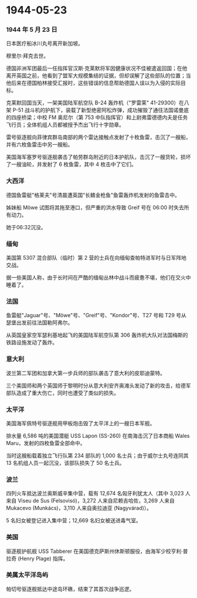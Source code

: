 # 1944-05-23

### 1944 年 5 月 23 日

日本医疗船冰川丸号离开新加坡。

穆里尔·拜克去世。

德国非洲军团最后一任指挥官汉斯·克莱默将军因健康状况不佳被遣返回国；在他离开英国之前，他看到了盟军大规模集结的证据，但却误解了这些部队的位置；当他后来在德国柏林接受汇报时，这些错误的信息帮助德国人误以为入侵的实际目标。

克莱默回国当天，一架美国陆军航空队 B-24 轰炸机（"罗雷莱"
41-29300）在八架 P-51
战斗机的护航下，装载了新型绝密阿松炸弹，成功摧毁了通往法国诺曼底的四座桥梁；中校
FM 奥尼尔（第 753
中队指挥官）和上尉弗雷德德内夫是任务飞行员；全体机组人员都被授予杰出飞行十字勋章。

雷号驱逐舰向菲律宾群岛南部的两个雷达接触点发射了十枚鱼雷，击沉了一艘船，并有六枚鱼雷击中另一艘船。

美国海军塞罗号驱逐舰袭击了帕劳群岛附近的日本护航队，击沉了一艘货轮，损坏了一艘油轮，并发射了
6 枚鱼雷，其中 4 枚击中了它们。

### 大西洋

德国鱼雷艇"格莱夫"号清晨遭英国"长鳍金枪鱼"鱼雷轰炸机发射的鱼雷击中。

姊妹船 Möwe 试图将其拖至港口，但严重的洪水导致 Greif 号在 06:00
时失去所有动力。

她于06:32沉没。

### 缅甸

美国第 5307 混合部队（临时）第 2
营的士兵在向缅甸查帕特进军时与日军阵地交战。

据一些美国人称，由于长时间在严酷的缅甸丛林中战斗而疲惫不堪，他们在交火中睡着了。

### 法国

鱼雷艇"Jaguar"号、"Möwe"号、"Greif"号、"Kondor"号、T27 号和 T29
号从瑟堡出发前往法国勒阿弗尔。

从英国皇家空军瑟利基地起飞的美国陆军航空队第 306
轰炸机大队对法国梅斯的铁路设施发动了轰炸。

### 意大利

波兰第二军团和加拿大第一步兵师的部队袭击了意大利的皮耶迪蒙特。

三个美国师和两个英国师于黎明时分从意大利安齐奥滩头发动了新的攻击，给德军部队造成了重大伤亡，同时也遭受了类似的损失。

### 太平洋

美国海军佩特号驱逐舰用甲板炮击毁了太平洋上的一艘日本军舰。

排水量 6,586 吨的美国潜艇 USS Lapon (SS-260) 在南海击沉了日本商船 Wales
Maru，发射的四枚鱼雷全部命中。

当时这艘船载着独立飞行队第 234 部队的 1,000 名士兵；由于威尔士丸号连同其
13 名机组人员一起沉没，该部队损失了 50 名士兵。

### 波兰

四列火车抵达波兰奥斯威辛集中营，载有 12,674 名匈牙利犹太人（其中 3,023
人来自 Viseu de Sus (Felsovisó)，3,272 人来自尼赖吉哈佐，3,269 人来自
Mukacevo (Munkács)，3,110 人来自奥拉迪亚 (Nagyvárad)）。

5 名妇女被登记进入集中营；12,669 名妇女被送进毒气室。

### 美国

驱逐舰护航舰 USS Tabberer
在美国德克萨斯州休斯顿服役，由海军少校亨利·普拉奇 (Henry Plage) 指挥。

### 美属太平洋岛屿

帕切号驱逐舰抵达中途岛环礁，结束了其首次战争巡逻。